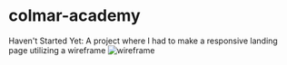 # colmar-academy
Haven't Started Yet: A project where I had to make a responsive landing page utilizing a wireframe
![wireframe](references/colmar-academy-spec.png)
